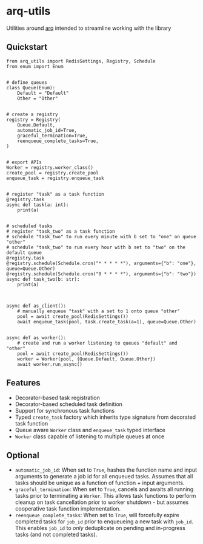 # arq-utils

Utilities around [arq](https://arq-docs.helpmanual.io/) intended to streamline working with the library

## Quickstart

```python3
from arq_utils import RedisSettings, Registry, Schedule
from enum import Enum


# define queues
class Queue(Enum):
    Default = "Default"
    Other = "Other"


# create a registry
registry = Registry(
    Queue.Default,
    automatic_job_id=True,
    graceful_termination=True,
    reenqueue_complete_tasks=True,
)


# export APIs
Worker = registry.worker_class()
create_pool = registry.create_pool
enqueue_task = registry.enqueue_task


# register "task" as a task function
@registry.task
async def task(a: int):
    print(a)


# scheduled tasks
# register "task_two" as a task function
# schedule "task_two" to run every minute with b set to "one" on queue "other"
# schedule "task_two" to run every hour with b set to "two" on the default queue
@registry.task
@registry.schedule(Schedule.cron("* * * * *"), arguments={"b": "one"}, queue=Queue.Other)
@registry.schedule(Schedule.cron("0 * * * *"), arguments={"b": "two"})
async def task_two(b: str):
    print(a)



async def as_client():
    # manually enqueue "task" with a set to 1 onto queue "other"
    pool = await create_pool(RedisSettings())
    await enqueue_task(pool, task.create_task(a=1), queue=Queue.Other)


async def as_worker():
    # create and run a worker listening to queues "default" and "other"
    pool = await create_pool(RedisSettings())
    worker = Worker(pool, {Queue.Default, Queue.Other})
    await worker.run_async()
```

## Features

* Decorator-based task registration
* Decorator-based scheduled task definition
* Support for synchronous task functions
* Typed `create_task` factory which inherits type signature from decorated task function
* Queue aware `Worker` class and `enqueue_task` typed interface
* `Worker` class capable of listening to multiple queues at once

## Optional

* `automatic_job_id`: When set to `True`, hashes the function name and input arguments to generate a job id for all enqueued tasks.  Assumes that all tasks should be unique as a function of function + input arguments.
* `graceful_termination`: When set to `True`, cancels and awaits all running tasks prior to terminating a `Worker`.  This allows task functions to perform cleanup on task cancellation prior to worker shutdown - but assumes cooperative task function implementation.
* `reenqueue_complete_tasks`: When set to `True`, will forcefully expire completed tasks for `job_id` prior to enqueueing a new task with `job_id`.  This enables `job_id` to _only_ deduplicate on pending and in-progress tasks (and not completed tasks).
